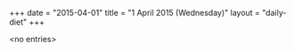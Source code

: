+++
date = "2015-04-01"
title = "1 April 2015 (Wednesday)"
layout = "daily-diet"
+++


\<no entries\>

